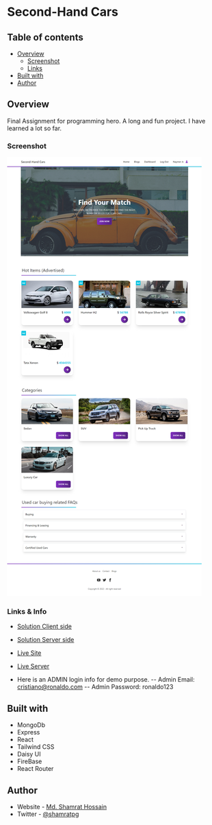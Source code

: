 # Second-Hand Cars

## Table of contents

- [Overview](#overview)
  - [Screenshot](#screenshot)
  - [Links](#links)
- [Built with](#built-with)
- [Author](#author)


## Overview

Final Assignment for programming hero. A long and fun project. I have learned a lot so far. 


### Screenshot

![](public/second-hand-cars.png)


### Links & Info

- [Solution Client side](https://github.com/programming-hero-web-course-4/b612-used-products-resale-clients-side-shamratPG)
- [Solution Server side](https://github.com/programming-hero-web-course-4/b612-used-products-resale-server-side-shamratPG)
- [Live Site](https://second-hand-cars-9aedb.web.app)
- [Live Server](https://second-hand-server-iota.vercel.app/)

- Here is an ADMIN login info for demo purpose.
-- Admin Email: cristiano@ronaldo.com
-- Admin Password: ronaldo123


## Built with

- MongoDb
- Express
- React
- Tailwind CSS
- Daisy UI
- FireBase
- React Router

## Author

- Website - [Md. Shamrat Hossain](https://github.com/shamratPG)
- Twitter - [@shamratpg](https://twitter.com/shamratpg)
